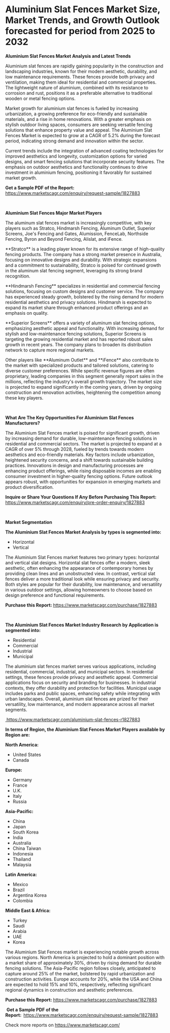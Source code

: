 <p><h1>Aluminium Slat Fences Market Size, Market Trends, and Growth Outlook forecasted for period from 2025 to 2032</h1></p><p><strong>Aluminium Slat Fences Market Analysis and Latest Trends</strong></p>
<p><p>Aluminium slat fences are rapidly gaining popularity in the construction and landscaping industries, known for their modern aesthetic, durability, and low maintenance requirements. These fences provide both privacy and ventilation, making them ideal for residential and commercial properties. The lightweight nature of aluminium, combined with its resistance to corrosion and rust, positions it as a preferable alternative to traditional wooden or metal fencing options.</p><p>Market growth for aluminium slat fences is fueled by increasing urbanization, a growing preference for eco-friendly and sustainable materials, and a rise in home renovations. With a greater emphasis on stylish outdoor living spaces, consumers are seeking versatile fencing solutions that enhance property value and appeal. The Aluminium Slat Fences Market is expected to grow at a CAGR of 5.2% during the forecast period, indicating strong demand and innovation within the sector.</p><p>Current trends include the integration of advanced coating technologies for improved aesthetics and longevity, customization options for varied designs, and smart fencing solutions that incorporate security features. The emphasis on outdoor aesthetics and functionality continues to drive investment in aluminium fencing, positioning it favorably for sustained market growth.</p></p>
<p><strong>Get a Sample PDF of the Report:&nbsp;</strong> <a href="https://www.marketscagr.com/enquiry/request-sample/1827883?utm_campaign=3448&utm_medium=2&utm_source=Github&utm_content=ia&utm_term=09042025&utm_id=aluminium-slat-fences">https://www.marketscagr.com/enquiry/request-sample/1827883</a></p>
<p>&nbsp;</p>
<p><strong>Aluminium Slat Fences Major Market Players</strong></p>
<p><p>The aluminum slat fences market is increasingly competitive, with key players such as Stratco, Hindmarsh Fencing, Aluminum Outlet, Superior Screens, Joe's Fencing and Gates, Alumission, FenceLab, Northside Fencing, Byron and Beyond Fencing, Alislat, and iFence.</p><p>**Stratco** is a leading player known for its extensive range of high-quality fencing products. The company has a strong market presence in Australia, focusing on innovative designs and durability. With strategic expansions and a commitment to sustainability, Stratco is poised for continued growth in the aluminum slat fencing segment, leveraging its strong brand recognition.</p><p>**Hindmarsh Fencing** specializes in residential and commercial fencing solutions, focusing on custom designs and customer service. The company has experienced steady growth, bolstered by the rising demand for modern residential aesthetics and privacy solutions. Hindmarsh is expected to expand its market share through enhanced product offerings and an emphasis on quality.</p><p>**Superior Screens** offers a variety of aluminum slat fencing options, emphasizing aesthetic appeal and functionality. With increasing demand for stylish and low-maintenance fencing solutions, Superior Screens is targeting the growing residential market and has reported robust sales growth in recent years. The company plans to broaden its distribution network to capture more regional markets.</p><p>Other players like **Aluminum Outlet** and **iFence** also contribute to the market with specialized products and tailored solutions, catering to diverse customer preferences. While specific revenue figures are often proprietary, leading companies in this segment generally report sales in the millions, reflecting the industry's overall growth trajectory. The market size is projected to expand significantly in the coming years, driven by ongoing construction and renovation activities, heightening the competition among these key players.</p></p>
<p>&nbsp;</p>
<p><strong>What Are The Key Opportunities For Aluminium Slat Fences Manufacturers?</strong></p>
<p><p>The Aluminium Slat Fences market is poised for significant growth, driven by increasing demand for durable, low-maintenance fencing solutions in residential and commercial sectors. The market is projected to expand at a CAGR of over 5% through 2028, fueled by trends towards modern aesthetics and eco-friendly materials. Key factors include urbanization, heightened security concerns, and a shift towards sustainable building practices. Innovations in design and manufacturing processes are enhancing product offerings, while rising disposable incomes are enabling consumer investment in higher-quality fencing options. Future outlook appears robust, with opportunities for expansion in emerging markets and product diversification.</p></p>
<p><strong>Inquire or Share Your Questions If Any Before Purchasing This Report:</strong> <a href="https://www.marketscagr.com/enquiry/pre-order-enquiry/1827883?utm_campaign=3448&utm_medium=2&utm_source=Github&utm_content=ia&utm_term=09042025&utm_id=aluminium-slat-fences">https://www.marketscagr.com/enquiry/pre-order-enquiry/1827883</a></p>
<p>&nbsp;</p>
<p><strong>Market Segmentation</strong></p>
<p><strong>The Aluminium Slat Fences Market Analysis by types is segmented into:</strong></p>
<p><ul><li>Horizontal</li><li>Vertical</li></ul></p>
<p><p>The Aluminium Slat Fences market features two primary types: horizontal and vertical slat designs. Horizontal slat fences offer a modern, sleek aesthetic, often enhancing the appearance of contemporary homes by providing clean lines and an unobstructed view. In contrast, vertical slat fences deliver a more traditional look while ensuring privacy and security. Both styles are popular for their durability, low maintenance, and versatility in various outdoor settings, allowing homeowners to choose based on design preference and functional requirements.</p></p>
<p><strong>Purchase this Report:&nbsp;</strong><a href="https://www.marketscagr.com/purchase/1827883?utm_campaign=3448&utm_medium=2&utm_source=Github&utm_content=ia&utm_term=09042025&utm_id=aluminium-slat-fences">https://www.marketscagr.com/purchase/1827883</a></p>
<p>&nbsp;</p>
<p><strong>The Aluminium Slat Fences Market Industry Research by Application is segmented into:</strong></p>
<p><ul><li>Residential</li><li>Commercial</li><li>Industrial</li><li>Municipal</li></ul></p>
<p><p>The aluminium slat fences market serves various applications, including residential, commercial, industrial, and municipal sectors. In residential settings, these fences provide privacy and aesthetic appeal. Commercial applications focus on security and branding for businesses. In industrial contexts, they offer durability and protection for facilities. Municipal usage includes parks and public spaces, enhancing safety while integrating with urban landscapes. Overall, aluminium slat fences are prized for their versatility, low maintenance, and modern appearance across all market segments.</p></p>
<p><a href="https://www.marketscagr.com/aluminium-slat-fences-r1827883?utm_campaign=3448&utm_medium=2&utm_source=Github&utm_content=ia&utm_term=09042025&utm_id=aluminium-slat-fences">&nbsp;https://www.marketscagr.com/aluminium-slat-fences-r1827883</a></p>
<p><strong>In terms of Region, the Aluminium Slat Fences Market Players available by Region are:</strong></p>
<p>
    <p> <strong> North America: </strong>
        <ul>
            <li>United States</li>
            <li>Canada</li>
        </ul>
        </p> 
    <p> <strong> Europe: </strong>
        <ul>
            <li>Germany</li>
            <li>France</li>
            <li>U.K.</li>
            <li>Italy</li>
            <li>Russia</li>
        </ul>
        </p> 
    <p> <strong> Asia-Pacific: </strong>
        <ul>
            <li>China</li>
            <li>Japan</li>
            <li>South Korea</li>
            <li>India</li>
            <li>Australia</li>
            <li>China Taiwan</li>
            <li>Indonesia</li>
            <li>Thailand</li>
            <li>Malaysia</li>
        </ul>
        </p> 
    <p> <strong> Latin America: </strong>
        <ul>
            <li>Mexico</li>
            <li>Brazil</li>
            <li>Argentina Korea</li>
            <li>Colombia</li>
        </ul>
        </p> 
    <p> <strong> Middle East & Africa: </strong>
        <ul>
            <li>Turkey</li>
            <li>Saudi</li>
            <li>Arabia</li>
            <li>UAE</li>
            <li>Korea</li>
        </ul>
    </p>
    </p>
<p><p>The Aluminium Slat Fences market is experiencing notable growth across various regions. North America is projected to hold a dominant position with a market share of approximately 30%, driven by rising demand for durable fencing solutions. The Asia-Pacific region follows closely, anticipated to capture around 25% of the market, bolstered by rapid urbanization and construction activities. Europe accounts for 20%, while the USA and China are expected to hold 15% and 10%, respectively, reflecting significant regional dynamics in construction and aesthetic preferences.</p></p>
<p><strong>Purchase this Report: </strong><a href="https://www.marketscagr.com/purchase/1827883?utm_campaign=3448&utm_medium=2&utm_source=Github&utm_content=ia&utm_term=09042025&utm_id=aluminium-slat-fences">https://www.marketscagr.com/purchase/1827883</a></p>
<p>&nbsp;<strong>Get a Sample PDF of the Report:&nbsp;&nbsp;</strong><a href="https://www.marketscagr.com/enquiry/request-sample/1827883?utm_campaign=3448&utm_medium=2&utm_source=Github&utm_content=ia&utm_term=09042025&utm_id=aluminium-slat-fences">https://www.marketscagr.com/enquiry/request-sample/1827883</a></p>
<p><strong></strong></p>
<p>Check more reports on <a href="https://www.marketscagr.com/?utm_campaign=3448&utm_medium=2&utm_source=Github&utm_content=ia&utm_term=09042025&utm_id=aluminium-slat-fences">https://www.marketscagr.com/</a></p>